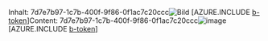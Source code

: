 <span data-ttu-id="85ed7-101">Inhalt: 7d7e7b97-1c7b-400f-9f86-0f1ac7c20ccc![Bild](7e100676-8bc3-4ac1-8c32-8f6c5736a18d.png)
[AZURE.INCLUDE [b-token](a2f6f999-34e8-430b-883b-139c1ce88d42.md)]</span><span class="sxs-lookup"><span data-stu-id="85ed7-101">Content: 7d7e7b97-1c7b-400f-9f86-0f1ac7c20ccc![image](7e100676-8bc3-4ac1-8c32-8f6c5736a18d.png)
[AZURE.INCLUDE [b-token](a2f6f999-34e8-430b-883b-139c1ce88d42.md)]</span></span>
